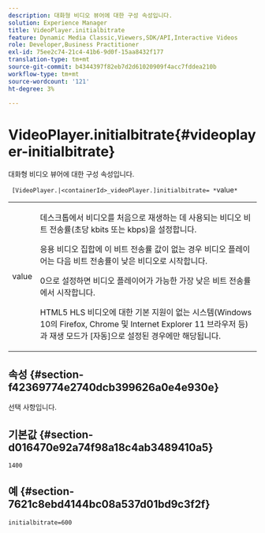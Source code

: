 ```yaml
---
description: 대화형 비디오 뷰어에 대한 구성 속성입니다.
solution: Experience Manager
title: VideoPlayer.initialbitrate
feature: Dynamic Media Classic,Viewers,SDK/API,Interactive Videos
role: Developer,Business Practitioner
exl-id: 75ee2c74-21c4-41b6-9d0f-15aa8432f177
translation-type: tm+mt
source-git-commit: b4344397f82eb7d2d61020909f4acc7fddea210b
workflow-type: tm+mt
source-wordcount: '121'
ht-degree: 3%

---
```


# VideoPlayer.initialbitrate{#videoplayer-initialbitrate}

대화형 비디오 뷰어에 대한 구성 속성입니다.

` [VideoPlayer.|<containerId>_videoPlayer.]initialbitrate= *`value`*`

<table id="table_C616483932C2482CA9794DDD7313FD7C"> 
 <tbody> 
  <tr> 
   <td colname="col1"> <p> <span class="codeph"> value</span> </p> </td> 
   <td colname="col2"> <p> 데스크톱에서 비디오를 처음으로 재생하는 데 사용되는 비디오 비트 전송률(초당 kbits 또는 kbps)을 설정합니다. </p> <p>응용 비디오 집합에 이 비트 전송률 값이 없는 경우 비디오 플레이어는 다음 비트 전송률이 낮은 비디오로 시작합니다. </p> <p><span class="codeph"> 0</span>으로 설정하면 비디오 플레이어가 가능한 가장 낮은 비트 전송률에서 시작합니다. </p> <p>HTML5 HLS 비디오에 대한 기본 지원이 없는 시스템(Windows 10의 Firefox, Chrome 및 Internet Explorer 11 브라우저 등)과 재생 모드가 [자동]으로 설정된 경우에만 해당됩니다. </p> </td> 
  </tr> 
 </tbody> 
</table>

## 속성 {#section-f42369774e2740dcb399626a0e4e930e}

선택 사항입니다.

## 기본값 {#section-d016470e92a74f98a18c4ab3489410a5}

`1400`

## 예 {#section-7621c8ebd4144bc08a537d01bd9c3f2f}

```
initialbitrate=600
```
